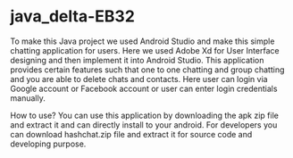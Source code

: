 # java_delta-EB32
To make this Java project we used Android Studio and make this simple chatting application for users.
Here we used Adobe Xd for User Interface designing and then implement it into Android Studio.
This application provides certain features such that one to one chatting and group chatting and you are able to delete chats and contacts.
Here user can login via Google account or Facebook account or user can enter login credentials manually.


How to use?
You can use this application by downloading the apk zip file and extract it and can directly install to your android.
For developers you can download hashchat.zip file and extract it for source code and developing purpose.
